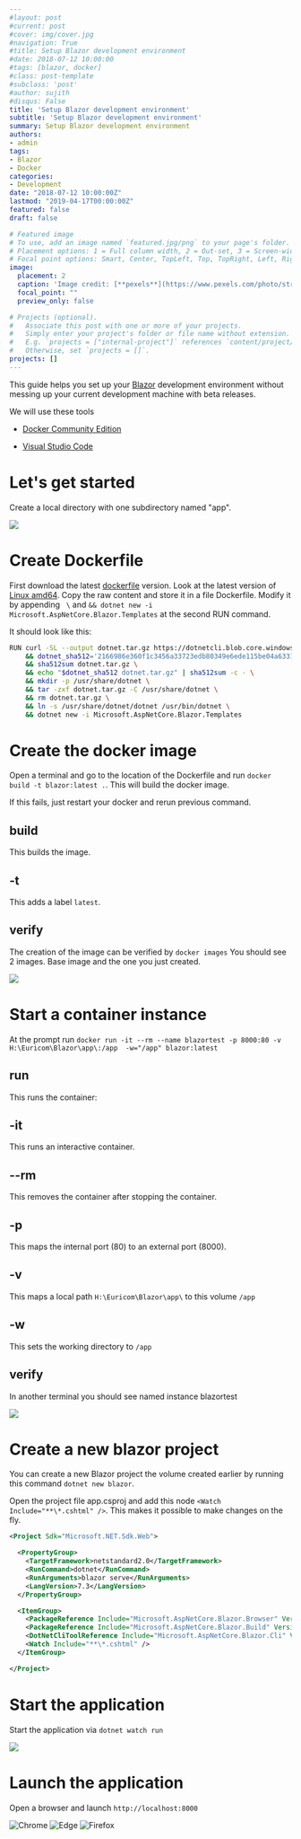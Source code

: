 ```yaml
---
#layout: post
#current: post
#cover: img/cover.jpg
#navigation: True
#title: Setup Blazor development environment
#date: 2018-07-12 10:00:00
#tags: [blazor, docker]
#class: post-template
#subclass: 'post'
#author: sujith
#disqus: False
title: 'Setup Blazor development environment'
subtitle: 'Setup Blazor development environment'
summary: Setup Blazor development environment
authors:
- admin
tags:
- Blazor
- Docker
categories:
- Development
date: "2018-07-12 10:00:00Z"
lastmod: "2019-04-17T00:00:00Z"
featured: false
draft: false

# Featured image
# To use, add an image named `featured.jpg/png` to your page's folder.
# Placement options: 1 = Full column width, 2 = Out-set, 3 = Screen-width
# Focal point options: Smart, Center, TopLeft, Top, TopRight, Left, Right, BottomLeft, Bottom, BottomRight
image:
  placement: 2
  caption: 'Image credit: [**pexels**](https://www.pexels.com/photo/straight-razor-kit-995300/)'
  focal_point: ""
  preview_only: false

# Projects (optional).
#   Associate this post with one or more of your projects.
#   Simply enter your project's folder or file name without extension.
#   E.g. `projects = ["internal-project"]` references `content/project/deep-learning/index.md`.
#   Otherwise, set `projects = []`.
projects: []
---
```


This guide helps you set up your [Blazor](https://blazor.net/) development environment without messing up your current development machine with beta releases.

We will use these tools

* [Docker Community Edition](https://www.docker.com/community-edition)

* [Visual Studio Code](https://code.visualstudio.com/)

# Let's get started

Create a local directory with one subdirectory named "app".

![](img/create_directory.png)

# Create Dockerfile

First download the latest [dockerfile](https://hub.docker.com/r/microsoft/dotnet/ "dockerfile") version.
Look at the latest version of [Linux amd64](https://github.com/dotnet/dotnet-docker/blob/master/2.1/sdk/stretch/amd64/Dockerfile). 
Copy the raw content and store it in a file Dockerfile. Modify it by appending ` \` and `&& dotnet new -i Microsoft.AspNetCore.Blazor.Templates` at the second RUN command.

It should look like this:

```bash
RUN curl -SL --output dotnet.tar.gz https://dotnetcli.blob.core.windows.net/dotnet/Sdk/$DOTNET_SDK_VERSION/dotnet-sdk-$DOTNET_SDK_VERSION-linux-x64.tar.gz \
    && dotnet_sha512='2166986e360f1c3456a33723edb80349e6ede115be04a6331bfbfd0f412494684d174a0cfb21d2feb00d509ce342030160a4b5b445e393ad83bedb613a64bc66' \
    && sha512sum dotnet.tar.gz \
    && echo "$dotnet_sha512 dotnet.tar.gz" | sha512sum -c - \
    && mkdir -p /usr/share/dotnet \
    && tar -zxf dotnet.tar.gz -C /usr/share/dotnet \
    && rm dotnet.tar.gz \
    && ln -s /usr/share/dotnet/dotnet /usr/bin/dotnet \
	&& dotnet new -i Microsoft.AspNetCore.Blazor.Templates
```


# Create the docker image
Open a terminal and go to the location of the Dockerfile and run `docker build -t blazor:latest .`. This will build the docker image.

If this fails, just restart your docker and rerun previous command.

## build
This builds the image.

## -t
This adds a label `latest`.

## verify
The creation of the image can be verified by `docker images`
You should see 2 images. Base image and the one you just created.

![](img/docker_images.png)

# Start a container instance
At the prompt run `docker run -it --rm --name blazortest -p 8000:80 -v H:\Euricom\Blazor\app\:/app  -w="/app" blazor:latest`

## run
This runs the container:

## -it
This runs an interactive container.

## --rm
This removes the container after stopping the container.

## -p
This maps the internal port (80) to an external port (8000).

## -v
This maps a local path `H:\Euricom\Blazor\app\` to this volume `/app`

## -w
This sets the working directory to `/app`

## verify
In another terminal you should see named instance blazortest

![](img/docker_running_instances.png)


# Create a new blazor project
You can create a new Blazor project the volume created earlier by running this command `dotnet new blazor`.

Open the project file app.csproj and add this node `<Watch Include="**\*.cshtml" />`. This makes it possible to make changes on the fly.


```xml
<Project Sdk="Microsoft.NET.Sdk.Web">

  <PropertyGroup>
    <TargetFramework>netstandard2.0</TargetFramework>
    <RunCommand>dotnet</RunCommand>
    <RunArguments>blazor serve</RunArguments>
    <LangVersion>7.3</LangVersion>
  </PropertyGroup>

  <ItemGroup>
    <PackageReference Include="Microsoft.AspNetCore.Blazor.Browser" Version="0.4.0" />
    <PackageReference Include="Microsoft.AspNetCore.Blazor.Build" Version="0.4.0" />
    <DotNetCliToolReference Include="Microsoft.AspNetCore.Blazor.Cli" Version="0.4.0" />
    <Watch Include="**\*.cshtml" />
  </ItemGroup>

</Project>
```

# Start the application
Start the application via `dotnet watch run`

![](img/dotnet_watch_run.png)

# Launch the application
Open a browser and launch `http://localhost:8000`

![](img/launch_chrome.png "Chrome")
![](img/launch_edge.png "Edge")
![](img/launch_ff.png "Firefox")